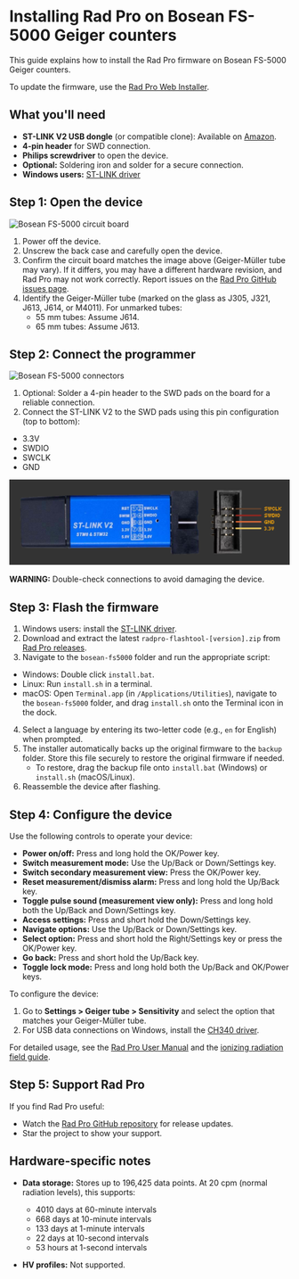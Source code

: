 # Installing Rad Pro on Bosean FS-5000 Geiger counters

This guide explains how to install the Rad Pro firmware on Bosean FS-5000 Geiger counters.

To update the firmware, use the [Rad Pro Web Installer](https://gissio.github.io/radpro-installer/).

## What you'll need

* **ST-LINK V2 USB dongle** (or compatible clone): Available on [Amazon](https://www.amazon.com/s?k=st-link+v2).
* **4-pin header** for SWD connection.
* **Philips screwdriver** to open the device.
* **Optional:** Soldering iron and solder for a secure connection.
* **Windows users:** [ST-LINK driver](https://www.st.com/en/development-tools/stsw-link009.html)

## Step 1: Open the device

![Bosean FS-5000 circuit board](img/fs5000-board.jpg)

1. Power off the device.
2. Unscrew the back case and carefully open the device.
3. Confirm the circuit board matches the image above (Geiger-Müller tube may vary). If it differs, you may have a different hardware revision, and Rad Pro may not work correctly. Report issues on the [Rad Pro GitHub issues page](https://github.com/Gissio/radpro/issues).
4. Identify the Geiger-Müller tube (marked on the glass as J305, J321, J613, J614, or M4011). For unmarked tubes:
   * 55 mm tubes: Assume J614.
   * 65 mm tubes: Assume J613.

## Step 2: Connect the programmer

![Bosean FS-5000 connectors](img/fs5000-swd.jpg)

1. Optional: Solder a 4-pin header to the SWD pads on the board for a reliable connection.
2. Connect the ST-LINK V2 to the SWD pads using this pin configuration (top to bottom):
  * 3.3V
  * SWDIO
  * SWCLK
  * GND

![ST-LINK V2 programmer](../../img/ST-LINK-V2.png)

**WARNING:** Double-check connections to avoid damaging the device.

## Step 3: Flash the firmware

1. Windows users: install the [ST-LINK driver](https://www.st.com/en/development-tools/stsw-link009.html).
2. Download and extract the latest `radpro-flashtool-[version].zip` from [Rad Pro releases](https://github.com/Gissio/radpro/releases).
3. Navigate to the `bosean-fs5000` folder and run the appropriate script:
  * Windows: Double click `install.bat`.
  * Linux: Run `install.sh` in a terminal.
  * macOS: Open `Terminal.app` (in `/Applications/Utilities`), navigate to the `bosean-fs5000` folder, and drag `install.sh` onto the Terminal icon in the dock.
4. Select a language by entering its two-letter code (e.g., `en` for English) when prompted.
5. The installer automatically backs up the original firmware to the `backup` folder. Store this file securely to restore the original firmware if needed.
   * To restore, drag the backup file onto `install.bat` (Windows) or `install.sh` (macOS/Linux).
6. Reassemble the device after flashing.

<!-- Note: check this [video](https://youtu.be/Ney8Cb1XnZk) for alternative installation instructions. -->

## Step 4: Configure the device

Use the following controls to operate your device:

  * **Power on/off:** Press and long hold the OK/Power key.
  * **Switch measurement mode:** Use the Up/Back or Down/Settings key.
  * **Switch secondary measurement view:** Press the OK/Power key.
  * **Reset measurement/dismiss alarm:** Press and long hold the Up/Back key.
  * **Toggle pulse sound (measurement view only):** Press and long hold both the Up/Back and Down/Settings key.
  * **Access settings:** Press and short hold the Down/Settings key.
  * **Navigate options:** Use the Up/Back or Down/Settings key.
  * **Select option:** Press and short hold the Right/Settings key or press the OK/Power key.
  * **Go back:** Press and short hold the Up/Back key.
  * **Toggle lock mode:** Press and long hold both the Up/Back and OK/Power keys.

To configure the device:

1. Go to **Settings > Geiger tube > Sensitivity** and select the option that matches your Geiger-Müller tube.
2. For USB data connections on Windows, install the [CH340 driver](https://www.catalog.update.microsoft.com/Search.aspx?q=USB%5CVID_1A86%26PID_7523).

For detailed usage, see the [Rad Pro User Manual](../../manual.md) and the [ionizing radiation field guide](https://github.com/Gissio/ionizing-radiation-field-guide).

## Step 5: Support Rad Pro

If you find Rad Pro useful:

* Watch the [Rad Pro GitHub repository](https://github.com/Gissio/radpro) for release updates.
* Star the project to show your support.

## Hardware-specific notes

<!-- Calculated as follows:

* With 1-byte differential values: [95 pages * (1 timestamp entry/page [16 bytes] + 2024 differential entries/page [1 byte each])] = 192375 entries
* With 2-byte differential values: [95 pages * (1 timestamp entry/page [16 bytes] + 1012 differential entries/page [2 byte each])] = 96235 entries

* 60-minute and 10-minute intervals require 2-byte differential values.
* 1-minute intervals and less require 1-byte differential values.

 -->

* **Data storage:** Stores up to 196,425 data points. At 20 cpm (normal radiation levels), this supports:
  * 4010 days at 60-minute intervals
  * 668 days at 10-minute intervals
  * 133 days at 1-minute intervals
  * 22 days at 10-second intervals
  * 53 hours at 1-second intervals

* **HV profiles:** Not supported.
